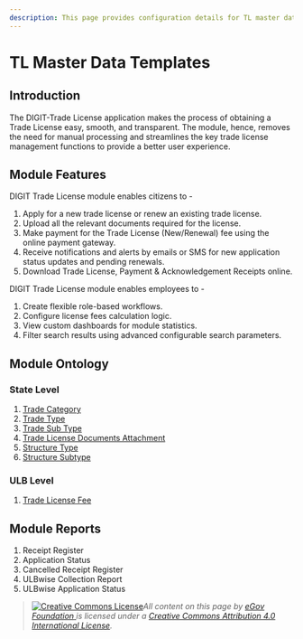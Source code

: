 ```yaml
---
description: This page provides configuration details for TL master data templates
---
```


# TL Master Data Templates

## Introduction

The DIGIT-Trade License application makes the process of obtaining a Trade License easy, smooth, and transparent. The module, hence, removes the need for manual processing and streamlines the key trade license management functions to provide a better user experience.

## Module Features

DIGIT Trade License module enables citizens to -

1. Apply for a new trade license or renew an existing trade license.
2. Upload all the relevant documents required for the license.
3. Make payment for the Trade License \(New/Renewal\) fee using the online payment gateway.
4. Receive notifications and alerts by emails or SMS for new application status updates and pending renewals.
5. Download Trade License, Payment & Acknowledgement Receipts online.

DIGIT Trade License module enables employees to -

1. Create flexible role-based workflows.
2. Configure license fees calculation logic.
3. View custom dashboards for module statistics.
4. Filter search results using advanced configurable search parameters.

## Module Ontology

### State Level <a id="State-Level"></a>

1. [Trade Category](trade-category.md)
2. [Trade Type](trade-type.md)
3. [Trade Sub Type](trade-sub-type.md)
4. [Trade License Documents Attachment](trade-license-document-attachment.md)
5. [Structure Type](structure-type.md)
6. [Structure Subtype](structure-sub-type.md)

### ULB Level <a id="ULB-Level"></a>

1. [Trade License Fee](trade-license-fee.md)

## Module Reports

1. Receipt Register
2. Application Status
3. Cancelled Receipt Register
4. ULBwise Collection Report
5. ULBwise Application Status





> [![Creative Commons License](https://i.creativecommons.org/l/by/4.0/80x15.png)](http://creativecommons.org/licenses/by/4.0/)_All content on this page by_ [_eGov Foundation_ ](https://egov.org.in/)_is licensed under a_ [_Creative Commons Attribution 4.0 International License_](http://creativecommons.org/licenses/by/4.0/)_._

